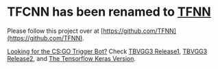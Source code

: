# TFCNN has been renamed to [TFNN](https://github.com/TFNN)

Please follow this project over at [https://github.com/TFNN](https://github.com/TFNN).

[Looking for the CS:GO Trigger Bot?](https://james-william-fletcher.medium.com/list/fps-machine-learning-autoshoot-bot-for-csgo-100153576e93) Check [TBVGG3 Release1](https://github.com/jcwml/CSGO-Trigger-Bot), [TBVGG3 Release2](https://github.com/jcwml/CSGO-Trigger-Bot-2), and [The Tensorflow Keras Version](https://github.com/mrbid/CSGO_TENSOR_TRIGGER).
